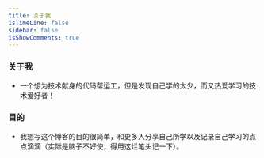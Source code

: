 ```yaml
---
title: 关于我
isTimeLine: false
sidebar: false
isShowComments: true
---
```


### 关于我

- 一个想为技术献身的代码帮运工，但是发现自己学的太少，而又热爱学习的技术爱好者！

### 目的

- 我想写这个博客的目的很简单，和更多人分享自己所学以及记录自己学习的点点滴滴（实际是脑子不好使，得用这烂笔头记一下）。
